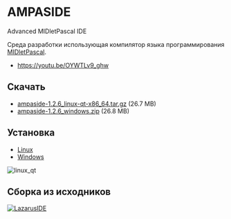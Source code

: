 AMPASIDE
========

Advanced MIDletPascal IDE

Среда разработки использующая компилятор языка программирования [MIDletPascal](http://ru.wikipedia.org/wiki/MIDletPascal).

- https://youtu.be/OYWTLv9_ghw

Скачать
-------

- [ampaside-1.2.6_linux-qt-x86_64.tar.gz](https://github.com/Helltar/AMPASIDE/releases/download/v1.2.6/ampaside-1.2.6_linux-qt-x86_64.tar.gz) (26.7 MB)
- [ampaside-1.2.6_windows.zip](https://github.com/Helltar/AMPASIDE/releases/download/v1.2.6/ampaside-1.2.6_windows.zip) (26.8 MB)

Установка
---------

- [Linux](https://github.com/Helltar/AMPASIDE/blob/master/help/install_linux_ru.md)
- [Windows](https://github.com/Helltar/AMPASIDE/blob/master/help/install_windows_ru.md)

![linux_qt](https://helltar.com/projects/ampaside/screenshots/screenshot_23062022_142550.png)

Сборка из исходников
--------------------

[![LazarusIDE](http://wiki.lazarus.freepascal.org/images/9/94/built_with_lazarus_logo.png)](http://www.lazarus-ide.org)

